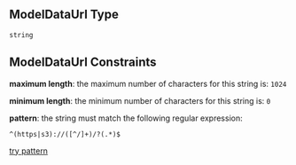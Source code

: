 ## ModelDataUrl Type

`string`

## ModelDataUrl Constraints

**maximum length**: the maximum number of characters for this string is: `1024`

**minimum length**: the minimum number of characters for this string is: `0`

**pattern**: the string must match the following regular expression:&#x20;

```regexp
^(https|s3)://([^/]+)/?(.*)$
```

[try pattern](https://regexr.com/?expression=%5E\(https%7Cs3\)%3A%2F%2F\(%5B%5E%2F%5D%2B\)%2F%3F\(.*\)%24 "try regular expression with regexr.com")
